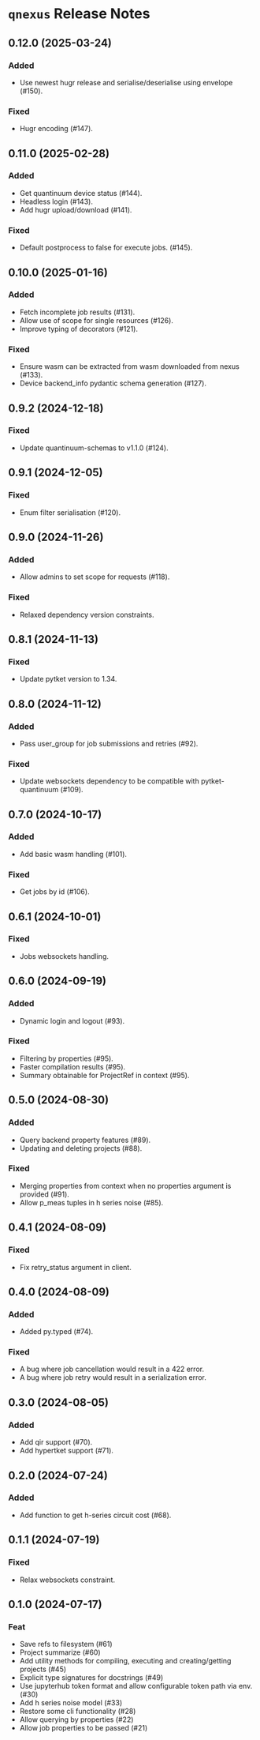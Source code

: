 <!-- This CHANGELOG is populated automatically by commitizen, but can be manually edited if needed. -->

# `qnexus` Release Notes


## 0.12.0 (2025-03-24)


### Added

- Use newest hugr release and serialise/deserialise using envelope (#150).


### Fixed

- Hugr encoding (#147).


## 0.11.0 (2025-02-28)


### Added

- Get quantinuum device status (#144).
- Headless login (#143).
- Add hugr upload/download (#141).


### Fixed

- Default postprocess to false for execute jobs. (#145).


## 0.10.0 (2025-01-16)


### Added

- Fetch incomplete job results (#131).
- Allow use of scope for single resources (#126).
- Improve typing of decorators (#121).


### Fixed

- Ensure wasm can be extracted from wasm downloaded from nexus (#133).
- Device backend_info pydantic schema generation (#127).


## 0.9.2 (2024-12-18)


### Fixed

- Update quantinuum-schemas to v1.1.0 (#124).


## 0.9.1 (2024-12-05)


### Fixed

- Enum filter serialisation (#120).


## 0.9.0 (2024-11-26)


### Added

- Allow admins to set scope for requests (#118).

### Fixed

- Relaxed dependency version constraints.


## 0.8.1 (2024-11-13)


### Fixed

- Update pytket version to 1.34.

## 0.8.0 (2024-11-12)


### Added

- Pass user_group for job submissions and retries (#92).


### Fixed

- Update websockets dependency to be compatible with pytket-quantinuum (#109).


## 0.7.0 (2024-10-17)


### Added

- Add basic wasm handling (#101).


### Fixed

- Get jobs by id (#106).


## 0.6.1 (2024-10-01)


### Fixed

- Jobs websockets handling.


## 0.6.0 (2024-09-19)


### Added

- Dynamic login and logout (#93).

### Fixed

- Filtering by properties (#95).
- Faster compilation results (#95).
- Summary obtainable for ProjectRef in context (#95).

## 0.5.0 (2024-08-30)


### Added

- Query backend property features (#89).
- Updating and deleting projects (#88).


### Fixed

- Merging properties from context when no properties argument is provided (#91).
- Allow p_meas tuples in h series noise (#85).


## 0.4.1 (2024-08-09)


### Fixed

- Fix retry_status argument in client.

## 0.4.0 (2024-08-09)


### Added

- Added py.typed (#74).


### Fixed

- A bug where job cancellation would result in a 422 error.
- A bug where job retry would result in a serialization error.


## 0.3.0 (2024-08-05)


### Added

- Add qir support (#70).
- Add hypertket support (#71).


## 0.2.0 (2024-07-24)


### Added

- Add function to get h-series circuit cost (#68).


## 0.1.1 (2024-07-19)


### Fixed

- Relax websockets constraint.

## 0.1.0 (2024-07-17)


### Feat

- Save refs to filesystem (#61)
- Project summarize (#60)
- Add utility methods for compiling, executing and creating/getting projects (#45)
- Explicit type signatures for docstrings (#49)
- Use jupyterhub token format and allow configurable token path via env. (#30)
- Add h series noise model (#33)
- Restore some cli functionality (#28)
- Allow querying by properties (#22)
- Allow job properties to be passed (#21)
